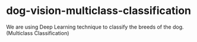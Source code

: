 # dog-vision-multiclass-classification
We are using Deep Learning technique to classify the breeds of the dog. (Multiclass Classification)
